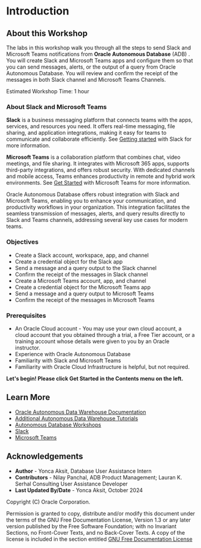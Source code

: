 # Introduction

## About this Workshop

The labs in this workshop walk you through all the steps to send Slack and Microsoft Teams notifications from **Oracle Autonomous Database** (ADB) . You will create Slack and Microsoft Teams apps and configure them so that you can send messages, alerts, or the output of a query from Oracle Autonomous Database. You will review and confirm the receipt of the messages in both Slack channel and Microsoft Teams Channels.

Estimated Workshop Time: 1 hour

### About Slack and Microsoft Teams

**Slack** is a business messaging platform that connects teams with the apps, services, and resources you need. It offers real-time messaging, file sharing, and application integrations, making it easy for teams to communicate and collaborate efficiently. See [Getting started](https://slack.com/help/articles/360059928654-How-to-use-Slack--your-quick-start-guide) with Slack for more information.

**Microsoft Teams** is a collaboration platform that combines chat, video meetings, and file sharing. It integrates with Microsoft 365 apps, supports third-party integrations, and offers robust security. With dedicated channels and mobile access, Teams enhances productivity in remote and hybrid work environments. See [Get Started](https://support.microsoft.com/en-us/office/get-started-with-microsoft-teams-b98d533f-118e-4bae-bf44-3df2470c2b12) with Microsoft Teams for more information.

Oracle Autonomous Database offers robust integration with Slack and Microsoft Teams, enabling you to enhance your communication, and productivity workflows in your organization. This integration facilitates the seamless transmission of messages, alerts, and query results directly to Slack and Teams channels, addressing several key use cases for modern teams.

### Objectives

- Create a Slack account, workspace, app, and channel
- Create a credential object for the Slack app
- Send a message and a query output to the Slack channel
- Confirm the receipt of the messages in Slack channel
- Create a Microsoft Teams account, app, and  channel
- Create a credential object for the Microsoft Teams app
- Send a message and a query output to Microsoft Teams
- Confirm the receipt of the messages in Microsoft Teams

### Prerequisites

- An Oracle Cloud account - You may use your own cloud account, a cloud account that you obtained through a trial, a Free Tier account, or a training account whose details were given to you by an Oracle instructor.
- Experience with Oracle Autonomous Database
- Familiarity with Slack and Microsoft Teams
- Familiarity with Oracle Cloud Infrastructure is helpful, but not required.

**Let's begin! Please click Get Started in the Contents menu on the left.**

## Learn More

- [Oracle Autonomous Data Warehouse Documentation](https://docs.oracle.com/en/cloud/paas/autonomous-data-warehouse-cloud/index.html)
- [Additional Autonomous Data Warehouse Tutorials](https://docs.oracle.com/en/cloud/paas/autonomous-database/serverless/adbsb/tutorials.html)
- [Autonomous Database Workshops](https://apexapps.oracle.com/pls/apex/dbpm/r/livelabs/livelabs-workshop-cards?p100_workshop_series=222)
- [Slack](https://slack.com/)
- [Microsoft Teams](https://www.microsoft.com/en-us/microsoft-teams/group-chat-software)

## Acknowledgements

- **Author** - Yonca Aksit, Database User Assistance Intern
- **Contributors** - Nilay Panchal, ADB Product Management; Lauran K. Serhal Consulting User Assistance Developer
- **Last Updated By/Date** - Yonca Aksit, October 2024

Copyright (C) Oracle Corporation.

Permission is granted to copy, distribute and/or modify this document
under the terms of the GNU Free Documentation License, Version 1.3
or any later version published by the Free Software Foundation;
with no Invariant Sections, no Front-Cover Texts, and no Back-Cover Texts.
A copy of the license is included in the section entitled [GNU Free Documentation License](files/gnu-free-documentation-license.txt)
